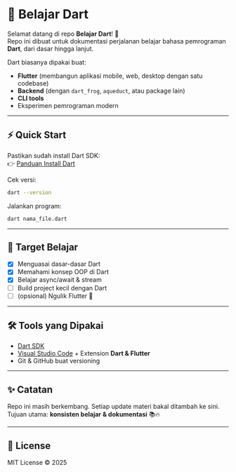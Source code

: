 # 🚀 Belajar Dart

Selamat datang di repo **Belajar Dart**! 🎯  
Repo ini dibuat untuk dokumentasi perjalanan belajar bahasa pemrograman **Dart**, dari dasar hingga lanjut.  

Dart biasanya dipakai buat:
- **Flutter** (membangun aplikasi mobile, web, desktop dengan satu codebase)  
- **Backend** (dengan `dart_frog`, `aqueduct`, atau package lain)  
- **CLI tools**  
- Eksperimen pemrograman modern  

---

## ⚡ Quick Start
Pastikan sudah install Dart SDK:  
👉 [Panduan Install Dart](https://dart.dev/get-dart)

Cek versi:
```bash
dart --version
```

Jalankan program:
```bash
dart nama_file.dart
```

---

## 🎯 Target Belajar
- [x] Menguasai dasar-dasar Dart  
- [x] Memahami konsep OOP di Dart  
- [x] Belajar async/await & stream  
- [ ] Build project kecil dengan Dart  
- [ ] (opsional) Ngulik Flutter 🚀  

---

## 🛠️ Tools yang Dipakai
- [Dart SDK](https://dart.dev/)  
- [Visual Studio Code](https://code.visualstudio.com/) + Extension **Dart & Flutter**  
- Git & GitHub buat versioning  

---

## ✨ Catatan
Repo ini masih berkembang. Setiap update materi bakal ditambah ke sini.  
Tujuan utama: **konsisten belajar & dokumentasi** 📚🔥  

---

## 📜 License
MIT License © 2025
